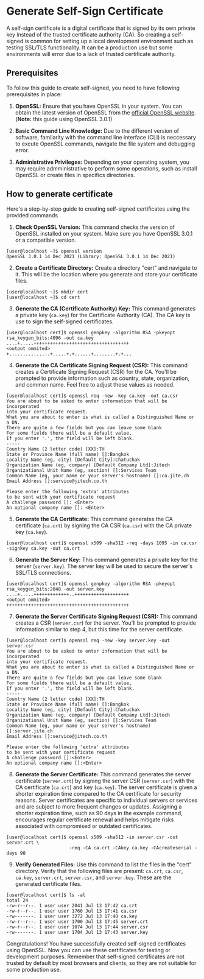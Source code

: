 # Generate Self-Sign Certificate
A self-sign certificate is a digital certificate that is signed by its own private key instead of the trusted certificate authority (CA). So creating a self-signed is common for setting up a local development environment such as testing SSL/TLS functionality. It can be a production use but some environments will error due to a lack of trusted certificate authority.
## Prerequisites
To follow this guide to create self-signed, you need to have following prerequisites in place:

1. **OpenSSL:** Ensure that you have OpenSSL in your system. You can obtain the latest version of OpenSSL from the [official OpenSSL website](https://www.openssl.org/). (**Note:** this guide using OpenSSL 3.0.1)
   
2. **Basic Command Line Knowledge:** Due to the different version of software, familarity with the command line interface (CLI) is neccessary to excute OpenSSL commands, navigate the file system and debugging error.
   
3. **Administrative Privileges:** Depending on your operating system, you may require admministrative to perform some operations, such as install OpenSSL or create files in specifics directories.

## How to generate certificate

Here's a step-by-step guide to creating self-signed certificates using the provided commands

1. **Check OpenSSL Version:** This command checks the version of OpenSSL installed on your system. Make sure you have OpenSSL 3.0.1 or a compatible version.
```
[user@localhost ~]$ openssl version
OpenSSL 3.0.1 14 Dec 2021 (Library: OpenSSL 3.0.1 14 Dec 2021)
```

2. **Create a Certificate Directory:** Create a directory "cert" and navigate to it. This will be the location where you generate and store your certificate files.
```
[user@localhost ~]$ mkdir cert
[user@localhost ~]$ cd cert
```

3. **Generate the CA (Certificate Authority) Key:** 
This command generates a private key (`ca.key`) for the Certificate Authority (CA). The CA key is use to sign the self-signed certificates.
```
[user@localhost cert]$ openssl genpkey -algorithm RSA -pkeyopt rsa_keygen_bits:4096 -out ca.key
....+.....+++++++++++++++++++++++++++++++++++
<output ommited>
+...............+.....+.+......+........+.+...
```

4. **Generate the CA Certificate Signing Request (CSR):** This command creates a Certificate Signing Request (CSR) for the CA. You'll be prompted to provide information such as country, state, organization, and common name. Feel free to adjust these values as needed.
```
[user@localhost cert]$ openssl req -new -key ca.key -out ca.csr
You are about to be asked to enter information that will be incorporated
into your certificate request.
What you are about to enter is what is called a Distinguished Name or a DN.
There are quite a few fields but you can leave some blank
For some fields there will be a default value,
If you enter '.', the field will be left blank.
-----
Country Name (2 letter code) [XX]:TH
State or Province Name (full name) []:Bangkok
Locality Name (eg, city) [Default City]:Chatuchak
Organization Name (eg, company) [Default Company Ltd]:Jitech
Organizational Unit Name (eg, section) []:Services Team
Common Name (eg, your name or your server's hostname) []:ca.jite.ch
Email Address []:service@jitech.co.th

Please enter the following 'extra' attributes
to be sent with your certificate request
A challenge password []: <Enter>
An optional company name []: <Enter>
```

5. **Generate the CA Certificate:** This command generates the CA certificate (`ca.crt`) by signing the CA CSR (`ca.csr`) with the CA private key (`ca.key`).
```
[user@localhost cert]$ openssl x509 -sha512 -req -days 1095 -in ca.csr -signkey ca.key -out ca.crt
```

6. **Generate the Server Key:** This command generates a private key for the server (`server.key`). The server key will be used to secure the server's SSL/TLS connections.
```
[user@localhost cert]$ openssl genpkey -algorithm RSA -pkeyopt rsa_keygen_bits:2048 -out server.key
....+.....+++++++++++++..++++++++++++++++++++
<output ommited>
+++++++++++++++++++++++++++++++++++++++++++++
```

7. **Generate the Server Certificate Signing Request (CSR):** This command creates a CSR (`server.csr`) for the server. You'll be prompted to provide information similar to step 4, but this time for the server certificate.
```
[user@localhost cert]$ openssl req -new -key server.key -out server.csr
You are about to be asked to enter information that will be incorporated
into your certificate request.
What you are about to enter is what is called a Distinguished Name or a DN.
There are quite a few fields but you can leave some blank
For some fields there will be a default value,
If you enter '.', the field will be left blank.
-----
Country Name (2 letter code) [XX]:TH
State or Province Name (full name) []:Bangkok
Locality Name (eg, city) [Default City]:Chatuchak
Organization Name (eg, company) [Default Company Ltd]:Jitech
Organizational Unit Name (eg, section) []:Services Team
Common Name (eg, your name or your server's hostname) []:server.jite.ch
Email Address []:service@jitech.co.th

Please enter the following 'extra' attributes
to be sent with your certificate request
A challenge password []:<Enter>
An optional company name []:<Enter>
```

8. **Generate the Server Certificate:**
This command generates the server certificate (`server.crt`) by signing the server CSR (`server.csr`) with the CA certificate (`ca.crt`) and key (`ca.key`). The server certificate is given a shorter expiration time compared to the CA certificate for security reasons. Server certificates are specific to individual servers or services and are subject to more frequent changes or updates. Assigning a shorter expiration time, such as 90 days in the example command, encourages regular certificate renewal and helps mitigate risks associated with compromised or outdated certificates.
```
[user@localhost cert]$ openssl x509 -sha512 -in server.csr -out server.crt \
                       -req -CA ca.crt -CAkey ca.key -CAcreateserial -days 90
```

9. **Verify Generated Files:** Use this command to list the files in the "cert" directory. Verify that the following files are present: `ca.crt`, `ca.csr`, `ca.key`, `server.crt`, `server.csr`, and `server.key`. These are the generated certificate files.
```
[user@localhost cert]$ ls -al
total 24
-rw-r--r--. 1 user user 2041 Jul 13 17:42 ca.crt
-rw-r--r--. 1 user user 1760 Jul 13 17:41 ca.csr
-rw-------. 1 user user 3272 Jul 13 17:40 ca.key
-rw-r--r--. 1 user user 1700 Jul 13 17:45 server.crt
-rw-r--r--. 1 user user 1074 Jul 13 17:44 server.csr
-rw-------. 1 user user 1704 Jul 13 17:43 server.key
```

Congratulations! You have successfully created self-signed certificates using OpenSSL. Now you can use these certificates for testing or development purposes. Remember that self-signed certificates are not trusted by default by most browsers and clients, so they are not suitable for some production use.
